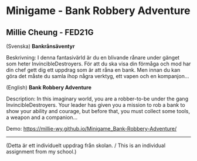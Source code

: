 # Minigame - Bank Robbery Adventure
Millie Cheung - FED21G 
----
(Svenska)
**Bankrånsäventyr**
 
Beskrivning: I denna fantasivärld är du en blivande rånare under gänget som heter InvincibleDestroyers. För att du ska visa din förmåga och mod har din chef gett dig ett uppdrag som är att råna en bank. Men innan du kan göra det måste du samla ihop några verktyg, ett vapen och en kompanjon...


(English)
**Bank Robbery Adventure**

Description: In this imaginary world, you are a robber-to-be under the gang InvincibleDestroyers. Your leader has given you a mission to rob a bank to show your ability and courage, but before that, you must collect some tools, a weapon and a companion... 

Demo: https://millie-wy.github.io/Minigame_Bank-Robbery-Adventure/

----
(Detta är ett individuelt uppdrag från skolan. / This is an individual assignment from my school.)
